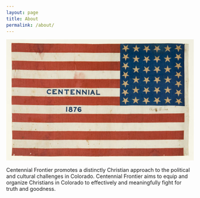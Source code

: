 ```yaml
---
layout: page
title: About
permalink: /about/
---
```


![profile](https://raw.githubusercontent.com/samueltbentz/review/main/images/cent.jpeg "profile")

Centennial Frontier promotes a distinctly Christian approach to the political and cultural challenges in Colorado. Centennial Frontier aims to equip and organize Christians in Colorado to effectively and meaningfully fight for truth and goodness.
